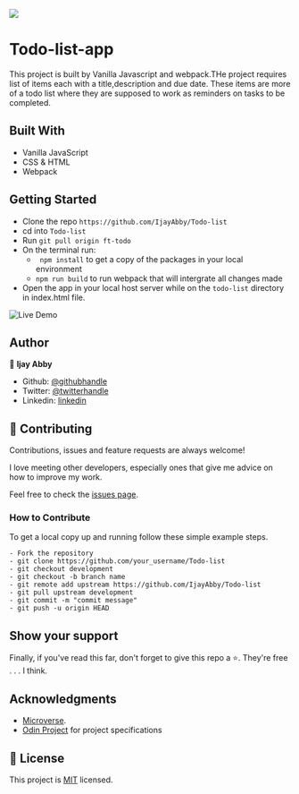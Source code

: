 ![](https://img.shields.io/badge/Microverse-blueviolet)
# Todo-list-app

This project is built by Vanilla Javascript and webpack.THe project requires list of items each with a title,description and due date. These items are more of a todo list where they are supposed to work as reminders on tasks to be completed.

## Built With

- Vanilla JavaScript
- CSS & HTML
- Webpack

## Getting Started

- Clone the repo `https://github.com/IjayAbby/Todo-list`
- cd into `Todo-list`
- Run `git pull origin ft-todo`
- On the terminal run:
  - `` npm install`` to get a copy of the packages in your local environment
  - ``npm run build`` to run webpack that will intergrate all changes made
- Open the app in your local host server while on the `todo-list` directory in index.html file.

<!-- ### Run Tests -->

![Live Demo](https://optimistic-mclean-8a701e.netlify.app/)

## Author

👤 **Ijay Abby**

- Github: [@githubhandle](https://github.com/IjayAbby)
- Twitter: [@twitterhandle](https://twitter.com/Ijay_js)
- Linkedin: [linkedin](https://www.linkedin.com/in/ijayabby4/)

## 🤝 Contributing

Contributions, issues and feature requests are always welcome!

I love meeting other developers, especially ones that give me advice on how to improve my work.

Feel free to check the [issues page](https://github.com/IjayAbby/Todo-list/issues).

### How to Contribute

To get a local copy up and running follow these simple example steps.

```
- Fork the repository
- git clone https://github.com/your_username/Todo-list
- git checkout development
- git checkout -b branch name
- git remote add upstream https://github.com/IjayAbby/Todo-list
- git pull upstream development
- git commit -m "commit message"
- git push -u origin HEAD
```

## Show your support

Finally, if you've read this far, don't forget to give this repo a ⭐️. They're free . . . I think.

## Acknowledgments

- [Microverse](https://microverse.org).
- [Odin Project](https://www.theodinproject.com/courses/javascript/lessons/todo-list) for project specifications

## 📝 License

This project is [MIT](https://github.com/IjayAbby/Todo-list/blob/main/LICENSE) licensed.
